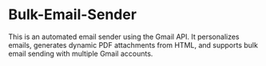 # Bulk-Email-Sender
This is an automated email sender using the Gmail API. It personalizes emails, generates dynamic PDF attachments from HTML, and supports bulk email sending with multiple Gmail accounts.
